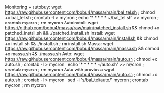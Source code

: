 Monitoring + autobuy: wget https://raw.githubusercontent.com/bobu4/massa/main/bal_tel.sh ; chmod +x bal_tel.sh ; crontab -l > mycron ; echo '* * * * * ~/bal_tel.sh' >> mycron ; crontab mycron ; rm mycron
Autoinstall: wget https://github.com/bobu4/massa/raw/main/patched_install.sh && chmod +x patched_install.sh && ./patched_install.sh
Install: wget https://raw.githubusercontent.com/bobu4/massa/main/install.sh && chmod +x install.sh && ./install.sh ; rm install.sh
Massa: wget https://raw.githubusercontent.com/bobu4/massa/main/massa.sh && chmod +x massa.sh && ./massa.sh
Auto: wget https://raw.githubusercontent.com/bobu4/massa/main/auto.sh ; chmod +x auto.sh ; crontab -l > mycron ; echo '* * * * * ~/auto.sh' >> mycron ; crontab mycron ; rm mycron
Auto with previous: wget https://raw.githubusercontent.com/bobu4/massa/main/auto.sh ; chmod +x auto.sh ; crontab -l > mycron ; sed -i 's/bal_tel/auto/' mycron ; crontab mycron ; rm mycron
